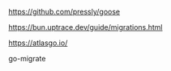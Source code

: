
https://github.com/pressly/goose

https://bun.uptrace.dev/guide/migrations.html

https://atlasgo.io/

go-migrate